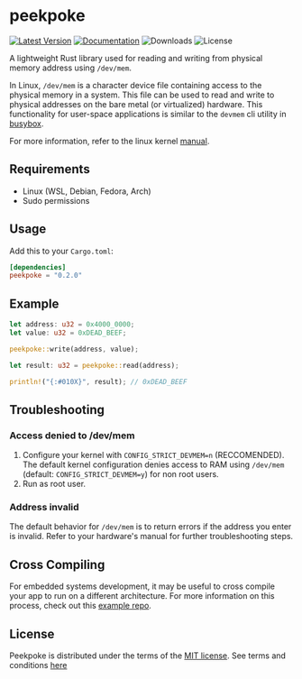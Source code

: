 # peekpoke

[![Latest Version]][crates.io] [![Documentation]][docs.rs] ![Downloads] ![License]

A lightweight Rust library used for reading and writing from physical memory address using `/dev/mem`.

In Linux, `/dev/mem` is a character device file containing access to the physical memory in a system. This file can be used to read and write to physical addresses on the bare metal (or virtualized) hardware. This functionality for user-space applications is similar to the `devmem` cli utility in [busybox](https://www.busybox.net/downloads/BusyBox.html#devmem).

For more information, refer to the linux kernel [manual](https://man7.org/linux/man-pages/man4/mem.4.html).

## Requirements

- Linux (WSL, Debian, Fedora, Arch)
- Sudo permissions


## Usage

Add this to your `Cargo.toml`:

```toml
[dependencies]
peekpoke = "0.2.0"
```

## Example

```rust
let address: u32 = 0x4000_0000;
let value: u32 = 0xDEAD_BEEF;

peekpoke::write(address, value);

let result: u32 = peekpoke::read(address);

println!("{:#010X}", result); // 0xDEAD_BEEF 
```

## Troubleshooting

### Access denied to /dev/mem

1. Configure your kernel with `CONFIG_STRICT_DEVMEM=n` (RECCOMENDED). The default kernel configuration denies access to RAM using `/dev/mem` (default: `CONFIG_STRICT_DEVMEM=y`) for non root users. 
1. Run as root user.

### Address invalid

The default behavior for `/dev/mem` is to return errors if the address you enter is invalid. Refer to your hardware's manual for further troubleshooting steps.

## Cross Compiling

For embedded systems development, it may be useful to cross compile your app to run on a different architecture. For more information on this process, check out this [example repo]().

## License

Peekpoke is distributed under the terms of the [MIT license](https://opensource.org/licenses/MIT). See terms and conditions [here](./LICENSE-MIT)

[crates.io]: https://crates.io/crates/peekpoke
[latest version]: https://img.shields.io/crates/v/peekpoke.svg
[documentation]: https://docs.rs/libc/badge.svg
[docs.rs]: https://docs.rs/peekpoke
[downloads]: https://img.shields.io/crates/d/peekpoke
[license]: https://img.shields.io/crates/l/peekpoke.svg

